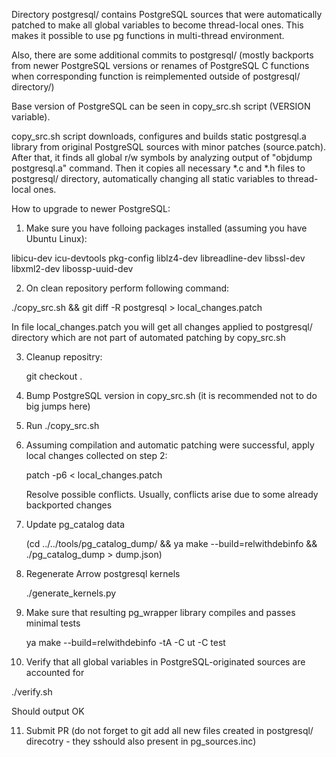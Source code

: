 
Directory postgresql/ contains PostgreSQL sources that were automatically patched to make all global variables to become thread-local ones.
This makes it possible to use pg functions in multi-thread environment.

Also, there are some additional commits to postgresql/ (mostly backports from newer PostgreSQL versions
or renames of PostgreSQL C functions when corresponding function is reimplemented outside of postgresql/ directory/)

Base version of PostgreSQL can be seen in copy_src.sh script (VERSION variable).

copy_src.sh script downloads, configures and builds static postgresql.a library from original PostgreSQL sources with minor patches (source.patch).
After that, it finds all global r/w symbols by analyzing output of "objdump postgresql.a" command.
Then it copies all necessary *.c and *.h files to postgresql/ directory, automatically changing all static variables to thread-local ones.

How to upgrade to newer PostgreSQL:

1. Make sure you have folloing packages installed (assuming you have Ubuntu Linux):

libicu-dev
icu-devtools
pkg-config
liblz4-dev
libreadline-dev
libssl-dev
libxml2-dev
libossp-uuid-dev

2. On clean repository perform following command:

  ./copy_src.sh && git diff -R postgresql  > local_changes.patch

  In file local_changes.patch you will get all changes applied to postgresql/ directory which are not part of automated patching by copy_src.sh

3. Cleanup repositry:

   git checkout .

4. Bump PostgreSQL version in copy_src.sh (it is recommended not to do big jumps here)

5. Run ./copy_src.sh

6. Assuming compilation and automatic patching were successful, apply local changes collected on step 2:

   patch -p6 < local_changes.patch

   Resolve possible conflicts. Usually, conflicts arise due to some already backported changes

7. Update pg_catalog data

   (cd ../../tools/pg_catalog_dump/ && ya make --build=relwithdebinfo && ./pg_catalog_dump > dump.json)

8. Regenerate Arrow postgresql kernels

   ./generate_kernels.py

9. Make sure that resulting pg_wrapper library compiles and passes minimal tests

   ya make --build=relwithdebinfo -tA -C ut -C test

10. Verify that all global variables in PostgreSQL-originated sources are accounted for

   ./verify.sh

   Should output OK

11. Submit PR (do not forget to git add all new files created in postgresql/ direcotry - they sshould also present in pg_sources.inc)
